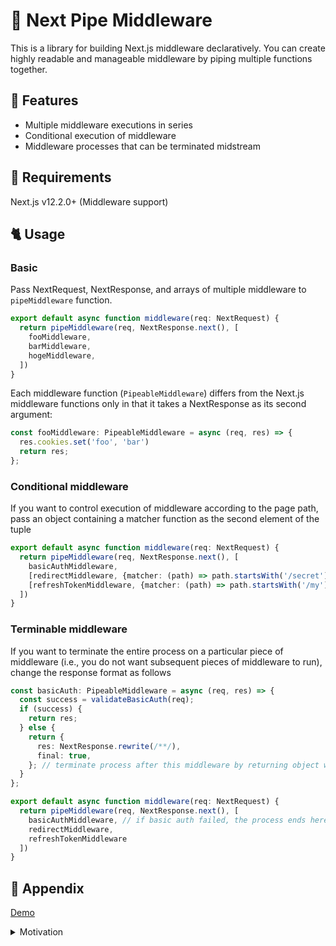 # 🧵 Next Pipe Middleware

This is a library for building Next.js middleware declaratively.
You can create highly readable and manageable middleware by piping multiple functions together.


## 🌟 Features
- Multiple middleware executions in series
- Conditional execution of middleware
- Middleware processes that can be terminated midstream

## 🔏 Requirements
Next.js v12.2.0+ (Middleware support)

## 🐈 Usage

### Basic
Pass NextRequest, NextResponse, and arrays of multiple middleware to `pipeMiddleware` function.

```ts
export default async function middleware(req: NextRequest) {
  return pipeMiddleware(req, NextResponse.next(), [
    fooMiddleware,
    barMiddleware,
    hogeMiddleware,
  ])
}
```

Each middleware function (`PipeableMiddleware`) differs from the Next.js middleware functions only in that it takes a NextResponse as its second argument:

```ts
const fooMiddleware: PipeableMiddleware = async (req, res) => {
  res.cookies.set('foo', 'bar')
  return res;
};
```

### Conditional middleware
If you want to control execution of middleware according to the page path, pass an object containing a matcher function as the second element of the tuple

```ts
export default async function middleware(req: NextRequest) {
  return pipeMiddleware(req, NextResponse.next(), [
    basicAuthMiddleware,
    [redirectMiddleware, {matcher: (path) => path.startsWith('/secret')}],
    [refreshTokenMiddleware, {matcher: (path) => path.startsWith('/my')}],
  ])
}
```

### Terminable middleware
If you want to terminate the entire process on a particular piece of middleware (i.e., you do not want subsequent pieces of middleware to run), change the response format as follows

```ts
const basicAuth: PipeableMiddleware = async (req, res) => {
  const success = validateBasicAuth(req);
  if (success) {
    return res;
  } else {
    return {
      res: NextResponse.rewrite(/**/),
      final: true,
    }; // terminate process after this middleware by returning object with `final: true` and `res`
  }
};

export default async function middleware(req: NextRequest) {
  return pipeMiddleware(req, NextResponse.next(), [
    basicAuthMiddleware, // if basic auth failed, the process ends here.
    redirectMiddleware,
    refreshTokenMiddleware
  ])
}
```


## 📖 Appendix

[Demo](https://codesandbox.io/s/next-pipe-middleware-w9rvlh?file=/middleware.ts)

<details>
<summary>Motivation</summary>

If you want to implement the following at the middleware file:
- Applying Basic-auth, if it fails, **terminates** at that point.
- If user access to specific page, redirect and **terminates** at that point.
- Refresh the authentication token.

Without this library, you would have to write codes like this:
```ts
export default async function middleware(req: NextRequest) {
  const res = NextResponse.next()
  const success = await basicAuthMiddleware(req, res);
  if (!success) {
    return NextResponse.rewrite(new URL('/api/basic-auth', req.url))
  }

  if (req.url.startsWith('/secret')) {
    const [shouldRedirect, redirectRes] = await redirectMiddleware(req, res);
    if (shouldRedirect) {
      return redirectRes;
    }
  }

  if (req.url.startsWith('/my')) {
    await refreshTokenMiddleware(req, res);
  }
  return res;
}
```

It is difficult to know what kind of process the middleware consists of, because it is necessary to check whether the process should be terminated depending on the response, or whether it should be executed according to the path, etc.

This library allows you to write what you want to do declaratively and readably as above.
</details>